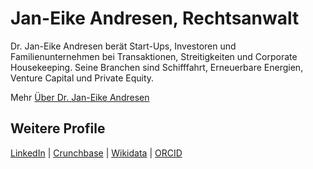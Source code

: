 <div itemscope itemtype="https://schema.org/Person">
    <h1>
        <span itemprop="name">Jan-Eike Andresen</span>, 
        <span itemprop="hasOccupation" itemscope itemtype="https://schema.org/Occupation">Rechtsanwalt</span>
    </h1>
    <p itemprop="description">
        Dr. Jan-Eike Andresen berät Start-Ups, Investoren und Familienunternehmen bei Transaktionen, Streitigkeiten und Corporate Housekeeping. Seine Branchen sind Schifffahrt, Erneuerbare Energien, Venture Capital und Private Equity.
    </p>
    <p>
        Mehr <a href="https://andresenlegal.de/dr-jan-eike-andresen/" target="_blank" rel="noopener" itemprop="url">Über Dr. Jan-Eike Andresen</a>
    </p>
    <h2>Weitere Profile</h2>
    <div class="textblock">
        <p>
            <a href="https://de.linkedin.com/in/jan-eike-andresen" target="_blank" rel="noopener" itemprop="sameAs">LinkedIn</a> | 
            <a href="https://www.crunchbase.com/person/jan-eike-andresen" target="_blank" rel="noopener" itemprop="sameAs">Crunchbase</a> | 
            <a href="https://www.wikidata.org/wiki/Q134294901" target="_blank" rel="noopener" itemprop="sameAs">Wikidata</a> | 
            <a href="https://orcid.org/0009-0004-9176-4053" target="_blank" rel="noopener" itemprop="sameAs">ORCID</a>
        </p>
    </div>
</div>
